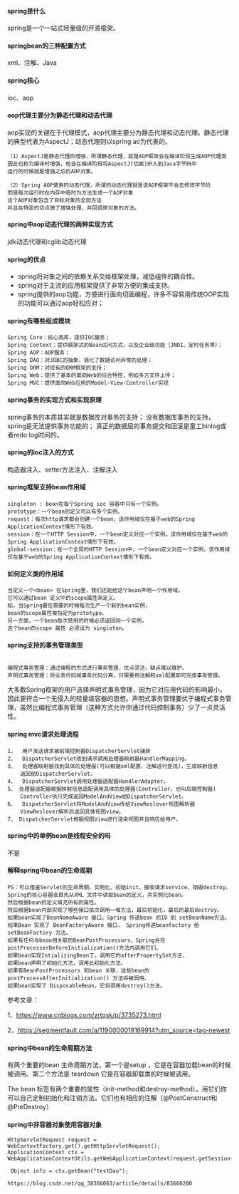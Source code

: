 #### spring是什么
spring是一个一站式轻量级的开源框架。
#### springbean的三种配置方式
xml、注解、Java
#### spring核心
ioc、aop
#### aop代理主要分为静态代理和动态代理

aop实现的关键在于代理模式，aop代理主要分为静态代理和动态代理。静态代理的典型代表为AspectJ；动态代理则以spring ao为代表的。

```
（1）AspectJ是静态代理的增强，所谓静态代理，就是AOP框架会在编译阶段生成AOP代理类
因此也称为编译时增强，他会在编译阶段将AspectJ(切面)织入到Java字节码中
运行的时候就是增强之后的AOP对象。

（2）Spring AOP使用的动态代理，所谓的动态代理就是说AOP框架不会去修改字节码
而是每次运行时在内存中临时为方法生成一个AOP对象
这个AOP对象包含了目标对象的全部方法
并且在特定的切点做了增强处理，并回调原对象的方法。
```

#### spring中aop动态代理的两种实现方式
jdk动态代理和cglib动态代理
#### spring的优点
- spring将对象之间的依赖关系交给框架处理，减低组件的耦合性。
- spring对于主流的应用框架提供了非常方便的集成支持。
- spring提供的aop功能，方便进行面向切面编程，许多不容易用传统OOP实现的功能可以通过aop轻松应对；

#### spring有哪些组成模块
```
Spring Core：核心类库，提供IOC服务；
Spring Context：提供框架式的Bean访问方式，以及企业级功能（JNDI、定时任务等）；
Spring AOP：AOP服务；
Spring DAO：对JDBC的抽象，简化了数据访问异常的处理；
Spring ORM：对现有的ORM框架的支持；
Spring Web：提供了基本的面向Web的综合特性，例如多方文件上传；
Spring MVC：提供面向Web应用的Model-View-Controller实现

```
#### spring事务的实现方式和实现原理
spring事务的本质其实就是数据库对事务的支持；
没有数据库事务的支持，spring是无法提供事务功能的；
真正的数据层的事务提交和回滚是童工binlog或者redo log时间的。
#### spring的ioc注入的方式
构造器注入、setter方法注入、注解注入


#### spring框架支持bean作用域

```
singleton : bean在每个Spring ioc 容器中只有一个实例。
prototype：一个bean的定义可以有多个实例。
request：每次http请求都会创建一个bean，该作用域仅在基于web的Spring ApplicationContext情形下有效。
session：在一个HTTP Session中，一个bean定义对应一个实例。该作用域仅在基于web的Spring ApplicationContext情形下有效。
global-session：在一个全局的HTTP Session中，一个bean定义对应一个实例。该作用域仅在基于web的Spring ApplicationContext情形下有效。

```

#### 如何定义类的作用域

```
当定义一个<bean> 在Spring里，我们还能给这个bean声明一个作用域。
它可以通过bean 定义中的scope属性来定义。
如，当Spring要在需要的时候每次生产一个新的bean实例，
bean的scope属性被指定为prototype。 
另一方面，一个bean每次使用的时候必须返回同一个实例，
这个bean的scope 属性 必须设为 singleton。
```

#### spring支持的事务管理类型
```

编程式事务管理：通过编程的方式进行事务管理，优点灵活，缺点难以维护。
声明式事务管理：将业务代码域事务代码分离，只需要用注解和xml配置即可完成事务管理。
```

大多数Spring框架的用户选择声明式事务管理，因为它对应用代码的影响最小，因此更符合一个无侵入的轻量级容器的思想。声明式事务管理要优于编程式事务管理，虽然比编程式事务管理（这种方式允许你通过代码控制事务）少了一点灵活性。


#### spring mvc请求处理流程


```
1、  用户发送请求被前端控制器DispatcherServlet捕获
2、  DispatcherServlet收到请求调用处理器映射器HandlerMapping。
3、  处理器映射器找到具体的处理器(可以根据xml配置、注解进行查找)，生成映射信息 
    返回给DispatcherServlet。
4、  DispatcherServlet调用处理器适配器HandlerAdapter。
5、 处理器适配器根据映射信息适配调用具体的处理器(Controller，也叫后端控制器)
    Controller执行完成返回ModelAndView给DispatcherServlet。
6、  DispatcherServlet将ModelAndView传给ViewReslover视图解析器
    ViewReslover解析后返回具体视图view。
7、 DispatcherServlet根据视图View进行渲染视图并且响应给用户。
```


#### spring中的单例bean是线程安全的吗
不是
#### 解释spring中bean的生命周期
```
PS：可以借鉴Servlet的生命周期，实例化、初始init、接收请求service、销毁destroy。
Spring的核心容器会首先从XML 文件中读取bean的定义，并实例化bean。 
然后根据bean的定义填充所有的属性。 
然后根据bean内部实现了哪些接口依次调用一堆方法，最后初始化，最后的最后destroy。
如果bean实现了BeanNameAware 接口，Spring 传递bean 的ID 到 setBeanName方法。 
如果Bean 实现了 BeanFactoryAware 接口， Spring传递beanfactory 给setBeanFactory 方法。 
如果有任何与bean相关联的BeanPostProcessors，Spring会在postProcesserBeforeInitialization()方法内调用它们。 
如果bean实现IntializingBean了，调用它的afterPropertySet方法，
如果bean声明了初始化方法，调用此初始化方法。 
如果有BeanPostProcessors 和bean 关联，这些bean的postProcessAfterInitialization() 方法将被调用。 
如果bean实现了 DisposableBean，它将调用destroy()方法。

```

参考文章：

1、https://www.cnblogs.com/zrtqsk/p/3735273.html

2、https://segmentfault.com/a/1190000019169914?utm_source=tag-newest



#### spring中bean的生命周期方法

有两个重要的bean 生命周期方法，第一个是setup ，它是在容器加载bean的时候被调用。第二个方法是 teardown 它是在容器卸载类的时候被调用。

The bean 标签有两个重要的属性（init-method和destroy-method）。用它们你可以自己定制初始化和注销方法。它们也有相应的注解（@PostConstruct和@PreDestroy）


#### spring中非容器对象使用容器对象

```
HttpServletRequest request = WebContextFactory.get().getHttpServletRequest();
ApplicationContext ctx = WebApplicationContextUtils.getWebApplicationContext(request.getSession().getServletContext());

 Object info = ctx.getBean("testDao");
```

```
https://blog.csdn.net/qq_38366063/article/details/83660200
```





